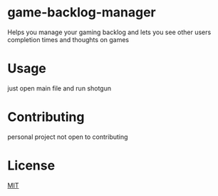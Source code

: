 # game-backlog-manager
Helps you manage your gaming backlog and lets you see other users completion times and thoughts on games

# Usage
just open main file and run shotgun


# Contributing
personal project not open to contributing

# License
[MIT](https://choosealicense.com/licenses/mit/)
